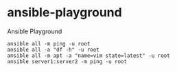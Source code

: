 # ansible-playground
Ansible Playground

```shell
ansible all -m ping -u root
ansible all -a "df -h" -u root
ansible all -m apt -a "name=vim state=latest" -u root
ansible server1:server2 -m ping -u root
```


